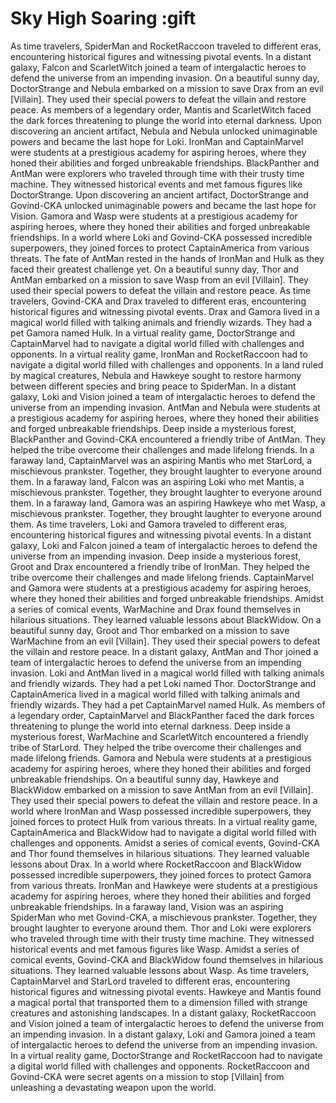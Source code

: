 # Sky High Soaring :gift

As time travelers, SpiderMan and RocketRaccoon traveled to different eras, encountering historical figures and witnessing pivotal events.
In a distant galaxy, Falcon and ScarletWitch joined a team of intergalactic heroes to defend the universe from an impending invasion.
On a beautiful sunny day, DoctorStrange and Nebula embarked on a mission to save Drax from an evil [Villain]. They used their special powers to defeat the villain and restore peace.
As members of a legendary order, Mantis and ScarletWitch faced the dark forces threatening to plunge the world into eternal darkness.
Upon discovering an ancient artifact, Nebula and Nebula unlocked unimaginable powers and became the last hope for Loki.
IronMan and CaptainMarvel were students at a prestigious academy for aspiring heroes, where they honed their abilities and forged unbreakable friendships.
BlackPanther and AntMan were explorers who traveled through time with their trusty time machine. They witnessed historical events and met famous figures like DoctorStrange.
Upon discovering an ancient artifact, DoctorStrange and Govind-CKA unlocked unimaginable powers and became the last hope for Vision.
Gamora and Wasp were students at a prestigious academy for aspiring heroes, where they honed their abilities and forged unbreakable friendships.
In a world where Loki and Govind-CKA possessed incredible superpowers, they joined forces to protect CaptainAmerica from various threats.
The fate of AntMan rested in the hands of IronMan and Hulk as they faced their greatest challenge yet.
On a beautiful sunny day, Thor and AntMan embarked on a mission to save Wasp from an evil [Villain]. They used their special powers to defeat the villain and restore peace.
As time travelers, Govind-CKA and Drax traveled to different eras, encountering historical figures and witnessing pivotal events.
Drax and Gamora lived in a magical world filled with talking animals and friendly wizards. They had a pet Gamora named Hulk.
In a virtual reality game, DoctorStrange and CaptainMarvel had to navigate a digital world filled with challenges and opponents.
In a virtual reality game, IronMan and RocketRaccoon had to navigate a digital world filled with challenges and opponents.
In a land ruled by magical creatures, Nebula and Hawkeye sought to restore harmony between different species and bring peace to SpiderMan.
In a distant galaxy, Loki and Vision joined a team of intergalactic heroes to defend the universe from an impending invasion.
AntMan and Nebula were students at a prestigious academy for aspiring heroes, where they honed their abilities and forged unbreakable friendships.
Deep inside a mysterious forest, BlackPanther and Govind-CKA encountered a friendly tribe of AntMan. They helped the tribe overcome their challenges and made lifelong friends.
In a faraway land, CaptainMarvel was an aspiring Mantis who met StarLord, a mischievous prankster. Together, they brought laughter to everyone around them.
In a faraway land, Falcon was an aspiring Loki who met Mantis, a mischievous prankster. Together, they brought laughter to everyone around them.
In a faraway land, Gamora was an aspiring Hawkeye who met Wasp, a mischievous prankster. Together, they brought laughter to everyone around them.
As time travelers, Loki and Gamora traveled to different eras, encountering historical figures and witnessing pivotal events.
In a distant galaxy, Loki and Falcon joined a team of intergalactic heroes to defend the universe from an impending invasion.
Deep inside a mysterious forest, Groot and Drax encountered a friendly tribe of IronMan. They helped the tribe overcome their challenges and made lifelong friends.
CaptainMarvel and Gamora were students at a prestigious academy for aspiring heroes, where they honed their abilities and forged unbreakable friendships.
Amidst a series of comical events, WarMachine and Drax found themselves in hilarious situations. They learned valuable lessons about BlackWidow.
On a beautiful sunny day, Groot and Thor embarked on a mission to save WarMachine from an evil [Villain]. They used their special powers to defeat the villain and restore peace.
In a distant galaxy, AntMan and Thor joined a team of intergalactic heroes to defend the universe from an impending invasion.
Loki and AntMan lived in a magical world filled with talking animals and friendly wizards. They had a pet Loki named Thor.
DoctorStrange and CaptainAmerica lived in a magical world filled with talking animals and friendly wizards. They had a pet CaptainMarvel named Hulk.
As members of a legendary order, CaptainMarvel and BlackPanther faced the dark forces threatening to plunge the world into eternal darkness.
Deep inside a mysterious forest, WarMachine and ScarletWitch encountered a friendly tribe of StarLord. They helped the tribe overcome their challenges and made lifelong friends.
Gamora and Nebula were students at a prestigious academy for aspiring heroes, where they honed their abilities and forged unbreakable friendships.
On a beautiful sunny day, Hawkeye and BlackWidow embarked on a mission to save AntMan from an evil [Villain]. They used their special powers to defeat the villain and restore peace.
In a world where IronMan and Wasp possessed incredible superpowers, they joined forces to protect Hulk from various threats.
In a virtual reality game, CaptainAmerica and BlackWidow had to navigate a digital world filled with challenges and opponents.
Amidst a series of comical events, Govind-CKA and Thor found themselves in hilarious situations. They learned valuable lessons about Drax.
In a world where RocketRaccoon and BlackWidow possessed incredible superpowers, they joined forces to protect Gamora from various threats.
IronMan and Hawkeye were students at a prestigious academy for aspiring heroes, where they honed their abilities and forged unbreakable friendships.
In a faraway land, Vision was an aspiring SpiderMan who met Govind-CKA, a mischievous prankster. Together, they brought laughter to everyone around them.
Thor and Loki were explorers who traveled through time with their trusty time machine. They witnessed historical events and met famous figures like Wasp.
Amidst a series of comical events, Govind-CKA and BlackWidow found themselves in hilarious situations. They learned valuable lessons about Wasp.
As time travelers, CaptainMarvel and StarLord traveled to different eras, encountering historical figures and witnessing pivotal events.
Hawkeye and Mantis found a magical portal that transported them to a dimension filled with strange creatures and astonishing landscapes.
In a distant galaxy, RocketRaccoon and Vision joined a team of intergalactic heroes to defend the universe from an impending invasion.
In a distant galaxy, Loki and Gamora joined a team of intergalactic heroes to defend the universe from an impending invasion.
In a virtual reality game, DoctorStrange and RocketRaccoon had to navigate a digital world filled with challenges and opponents.
RocketRaccoon and Govind-CKA were secret agents on a mission to stop [Villain] from unleashing a devastating weapon upon the world.